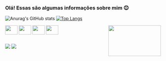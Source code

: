 ### Olá! Essas são algumas informações sobre mim 😊

![Anurag's GitHub stats](https://github-readme-stats.vercel.app/api?username=barbiism&show_icons=true&theme=tokyonight) [![Top Langs](https://github-readme-stats.vercel.app/api/top-langs/?username=barbiism&layout=compact&show_icons=true&theme=tokyonight)](https://github.com/anuraghazra/github-readme-stats)

  <img align="center" height="30" width="40" src="https://cdn.jsdelivr.net/gh/devicons/devicon/icons/javascript/javascript-original.svg" /> <img align="center" height="30" width="40" src="https://cdn.jsdelivr.net/gh/devicons/devicon/icons/typescript/typescript-original.svg" />  <img align="center" height="30" width="40" src="https://cdn.jsdelivr.net/gh/devicons/devicon/icons/nodejs/nodejs-original.svg" /> <img align="center" height="30" width="40" src="https://cdn.jsdelivr.net/gh/devicons/devicon/icons/python/python-original.svg" /> <img align="right" height="100" width="170" src="http://mgl.skyrock.net/art/SHAR.1975.421.2.gif">
  
  
  ##
  
  <div>
     <a href="https://www.instagram.com/barbms/" target="_blank"><img src="https://img.shields.io/badge/Instagram-E4405F?style=for-the-badge&logo=instagram&logoColor=white" target="_blank"></a>
   <a href="https://www.linkedin.com/in/bárbara-marçal-5b1364181/" target="_blank"><img src="https://img.shields.io/badge/LinkedIn-0077B5?style=for-the-badge&logo=linkedin&logoColor=white" target="_blank"></a>
    </div>
          
          
          
          
